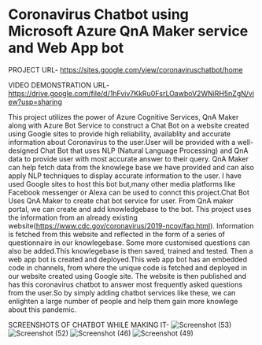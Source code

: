 # Coronavirus Chatbot using Microsoft Azure QnA Maker service and Web App bot

PROJECT URL- https://sites.google.com/view/coronaviruschatbot/home

VIDEO DEMONSTRATION URL-https://drive.google.com/file/d/1hFviv7KkRu0FsrLOawboV2WNiRH5nZgN/view?usp=sharing


This project utilizes the power of Azure Cognitive Services, QnA Maker along with Azure Bot Service to construct a Chat Bot on a website created using Google sites to provide high reliability, availablity and accurate information about Coronavirus to the user.User will be provided with a well-designed Chat Bot that uses NLP (Natural Language Processing) and QnA data to provide user with most accurate answer to their query. QnA Maker can help fetch data from the knowlege base we have provided and can also apply NLP techniques to display accurate information to the user. I have used Google sites to host this bot but,many other media platforms like Facebook messenger or Alexa can be used to connct this project.Chat Bot Uses QnA Maker to create chat bot service for user. From QnA maker portal, we can create and add knowledgebase to the bot. This project uses the information from an already existing website(https://www.cdc.gov/coronavirus/2019-ncov/faq.html). Information is fetched from this website and reflected in the form of a series of questionnaire in our knowlegebase. Some more customised questions can also be added.This knowlegebase is then saved, trained and tested. Then a web app bot is created and deployed.This web app bot has an embedded code in channels, from where the unique code is fetched and deployed in our website created using Google site. The website is then published and has this coronavirus chatbot to answer most frequently asked questions from the user.So by simply adding chatbot services like these, we can enlighten a large number of people and help them gain more knowlege about this pandemic.

SCREENSHOTS OF CHATBOT WHILE MAKING IT-
![Screenshot (53)](https://user-images.githubusercontent.com/71621825/152823395-7b572c18-3625-43f4-8736-6cc7fcb02a3f.png)
![Screenshot (52)](https://user-images.githubusercontent.com/71621825/152823473-11450df6-7bd2-4510-b1e4-c120b22ebd12.png)
![Screenshot (46)](https://user-images.githubusercontent.com/71621825/152823531-96b101c4-9352-410f-b14d-e954b674ac76.png)
![Screenshot (49)](https://user-images.githubusercontent.com/71621825/152824000-8897f06f-73a2-4752-9669-ebc75ac07082.png)





